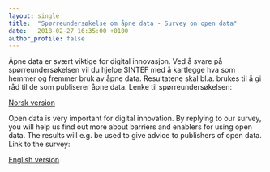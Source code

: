 ```yaml
---
layout: single
title:  "Spørreundersøkelse om åpne data - Survey on open data"
date:   2018-02-27 16:35:00 +0100
author_profile: false
---
```

Åpne data er svært viktige for digital innovasjon. Ved å svare på spørreundersøkelsen vil du hjelpe SINTEF med å kartlegge hva som hemmer og fremmer bruk av åpne data. Resultatene skal bl.a. brukes til å gi råd til de som publiserer åpne data. 
Lenke til spørreundersøkelsen:

[Norsk version](https://docs.google.com/forms/d/e/1FAIpQLSdWjJZ19FL8zNeLX3f1Qg7tCLU7vGRRMzq1-2nkYSuq7Rhbuw/viewform?usp=send_form)


Open data is very important for digital innovation. By replying to our survey, you will help us find out more about barriers and enablers for using open data.
The results will e.g. be used to give advice to publishers of open data.
Link to the survey:

[English version](https://docs.google.com/forms/d/e/1FAIpQLScdu4eOxbD3OsO7simOgFYOgFrm5afQ6o8fN-sDK41q72dQ_w/viewform?usp=send_form)
